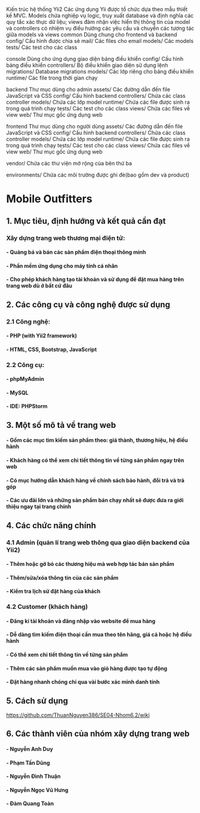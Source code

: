﻿Kiến trúc hệ thống Yii2
Các ứng dụng Yii được tổ chức dựa theo mẫu thiết kế MVC. Models chứa nghiệp vụ logic, truy xuất database và định nghĩa các quy tắc xác thực dữ liệu; views đảm nhận việc hiển thị thông tin của model và controllers có nhiệm vụ điều hướng các yêu cầu và chuyển các tương tác giữa models và views
common			Dùng chung cho frontend và backend
    config/              Cấu hình được chia sẻ 
    mail/                Các files cho email
    models/              Các models
    tests/               Các test cho các class

console			Dùng cho ứng dụng giao diện bảng điều khiển
    config/              Cấu hình bảng điều khiển
    controllers/         Bộ điều khiển giao diện sử dụng lệnh
    migrations/          Database migrations
    models/              Các lớp riêng cho bảng điều khiển
    runtime/             Các file trong thời gian chạy

backend			Thư mục dùng cho admin
    assets/              Các đường dẫn đến file JavaScript và CSS
    config/              Cấu hình backend
    controllers/         Chứa các class controller
    models/              Chứa các lớp model
    runtime/             Chứa các file được sinh ra trong quá trình chạy
    tests/               Các test cho các class
    views/               Chứa các files về view
    web/                 Thư mục gốc ứng dụng web

frontend			Thư mục dùng cho người dùng
    assets/              Các đường dẫn đến file JavaScript và CSS
    config/              Cấu hình backend
    controllers/         Chứa các class controller
    models/              Chứa các lớp model
    runtime/             Chứa các file được sinh ra trong quá trình chạy
    tests/               Các test cho các class
    views/               Chứa các files về view
    web/                 Thư mục gốc ứng dụng web

vendor/                  Chứa các thư viện mở rộng của bên thứ ba

environments/            Chứa các môi trường được ghi đè(bao gồm dev và product)


# Mobile Outfitters 

## 1. Mục tiêu, định hướng và kết quả cần đạt
### Xây dựng trang web thương mại điện tử:
#### - Quảng bá và bán các sản phẩm điện thoại thông minh
#### - Phần mềm ứng dụng cho máy tính cá nhân
#### - Cho phép khách hàng tạo tài khoản và sử dụng để đặt mua hàng trên trang web dù ở bất cứ đâu

## 2. Các công cụ và công nghệ được sử dụng
### 2.1 Công nghệ:
#### - PHP (with Yii2 framework)
#### - HTML, CSS, Bootstrap, JavaScript
### 2.2 Công cụ:
#### - phpMyAdmin
#### - MySQL
#### - IDE: PHPStorm

## 3. Một số mô tả về trang web
#### - Gồm các mục tìm kiếm sản phẩm theo: giá thành, thương hiệu, hệ điều hành
#### - Khách hàng có thể xem chi tiết thông tin về từng sản phẩm ngay trên web
#### - Có mục hướng dẫn khách hàng về chính sách bảo hành, đổi trả và trả góp
#### - Các ưu đãi lớn và những sản phẩm bán chạy nhất sẽ được đưa ra giới thiệu ngay tại trang chính

## 4. Các chức năng chính
### 4.1 Admin (quản lí trang web thông qua giao diện backend của Yii2) 
#### - Thêm hoặc gỡ bỏ các thương hiệu mà web hợp tác bán sản phẩm
#### - Thêm/sửa/xóa thông tin của các sản phẩm 
#### - Kiểm tra lịch sử đặt hàng của khách  
### 4.2 Customer (khách hàng)
#### - Đăng kí tài khoản và đăng nhập vào website để mua hàng
#### - Dễ dàng tìm kiếm điện thoại cần mua theo tên hãng, giá cả hoặc hệ điều hành
#### - Có thể xem chi tiết thông tin về từng sản phẩm
#### - Thêm các sản phẩm muốn mua vào giỏ hàng được tạo tự động
#### - Đặt hàng nhanh chóng chỉ qua vài bước xác minh danh tính

## 5. Cách sử dụng
https://github.com/ThuanNguyen386/SE04-Nhom6.2/wiki

## 6. Các thành viên của nhóm xây dựng trang web
#### - Nguyễn Anh Duy
#### - Phạm Tấn Dũng
#### - Nguyễn Đình Thuận
#### - Nguyễn Ngọc Vũ Hưng
#### - Đàm Quang Toàn


